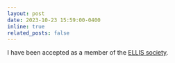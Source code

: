 ```yaml
---
layout: post
date: 2023-10-23 15:59:00-0400
inline: true
related_posts: false
---
```


I have been accepted as a member of the [ELLIS society](https://ellis.eu/).